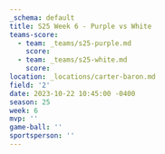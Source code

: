 ```yaml
---
_schema: default
title: S25 Week 6 - Purple vs White
teams-score:
  - team: _teams/s25-purple.md
    score:
  - team: _teams/s25-white.md
    score:
location: _locations/carter-baron.md
field: '2'
date: 2023-10-22 10:45:00 -0400
season: 25
week: 6
mvp: ''
game-ball: ''
sportsperson: ''
---
```

